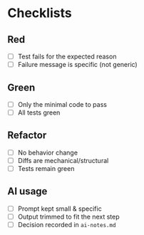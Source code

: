# Checklists

## Red
- [ ] Test fails for the expected reason
- [ ] Failure message is specific (not generic)

## Green
- [ ] Only the minimal code to pass
- [ ] All tests green

## Refactor
- [ ] No behavior change
- [ ] Diffs are mechanical/structural
- [ ] Tests remain green

## AI usage
- [ ] Prompt kept small & specific
- [ ] Output trimmed to fit the next step
- [ ] Decision recorded in `ai-notes.md`